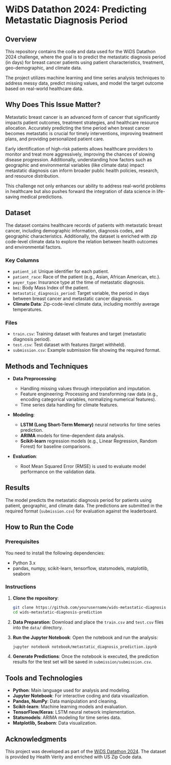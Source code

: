 # WiDS Datathon 2024: Predicting Metastatic Diagnosis Period

## Overview
This repository contains the code and data used for the WiDS Datathon 2024 challenge, where the goal is to predict the metastatic diagnosis period (in days) for breast cancer patients using patient characteristics, treatment, geo-demographic, and climate data.

The project utilizes machine learning and time series analysis techniques to address messy data, predict missing values, and model the target outcome based on real-world healthcare data.

## Why Does This Issue Matter?
Metastatic breast cancer is an advanced form of cancer that significantly impacts patient outcomes, treatment strategies, and healthcare resource allocation. Accurately predicting the time period when breast cancer becomes metastatic is crucial for timely interventions, improving treatment plans, and providing personalized patient care.

Early identification of high-risk patients allows healthcare providers to monitor and treat more aggressively, improving the chances of slowing disease progression. Additionally, understanding how factors such as geographic and environmental variables (like climate data) impact metastatic diagnosis can inform broader public health policies, research, and resource distribution.

This challenge not only enhances our ability to address real-world problems in healthcare but also pushes forward the integration of data science in life-saving medical predictions.

## Dataset
The dataset contains healthcare records of patients with metastatic breast cancer, including demographic information, diagnosis codes, and geographic characteristics. Additionally, the dataset is enriched with zip code-level climate data to explore the relation between health outcomes and environmental factors.

### Key Columns
- `patient_id`: Unique identifier for each patient.
- `patient_race`: Race of the patient (e.g., Asian, African American, etc.).
- `payer_type`: Insurance type at the time of metastatic diagnosis.
- `bmi`: Body Mass Index of the patient.
- `metastatic_diagnosis_period`: Target variable, the period in days between breast cancer and metastatic cancer diagnosis.
- **Climate Data**: Zip-code-level climate data, including monthly average temperatures.

### Files
- `train.csv`: Training dataset with features and target (metastatic diagnosis period).
- `test.csv`: Test dataset with features (target withheld).
- `submission.csv`: Example submission file showing the required format.

## Methods and Techniques
- **Data Preprocessing**:
  - Handling missing values through interpolation and imputation.
  - Feature engineering: Processing and transforming raw data (e.g., encoding categorical variables, normalizing numerical features).
  - Time series data handling for climate features.
  
- **Modeling**:
  - **LSTM (Long Short-Term Memory)** neural networks for time series prediction.
  - **ARIMA** models for time-dependent data analysis.
  - **Scikit-learn** regression models (e.g., Linear Regression, Random Forest) for baseline comparisons.
  
- **Evaluation**:
  - Root Mean Squared Error (RMSE) is used to evaluate model performance on the validation data.
  
## Results
The model predicts the metastatic diagnosis period for patients using patient, geographic, and climate data. The predictions are submitted in the required format (`submission.csv`) for evaluation against the leaderboard.

## How to Run the Code

### Prerequisites
You need to install the following dependencies:
- Python 3.x
- pandas, numpy, scikit-learn, tensorflow, statsmodels, matplotlib, seaborn

### Instructions

1. **Clone the repository**:
   ```bash
   git clone https://github.com/yourusername/wids-metastatic-diagnosis-prediction.git
   cd wids-metastatic-diagnosis-prediction
   ```

2. **Data Preparation**:
   Download and place the `train.csv` and `test.csv` files into the `data/` directory.

3. **Run the Jupyter Notebook**:
   Open the notebook and run the analysis:
   ```bash
   jupyter notebook notebook/metastatic_diagnosis_prediction.ipynb
   ```

4. **Generate Predictions**:
   Once the notebook is executed, the prediction results for the test set will be saved in `submission/submission.csv`.

## Tools and Technologies
- **Python**: Main language used for analysis and modeling.
- **Jupyter Notebook**: For interactive coding and data visualization.
- **Pandas, NumPy**: Data manipulation and cleaning.
- **Scikit-learn**: Machine learning models and evaluation.
- **TensorFlow/Keras**: LSTM neural network implementation.
- **Statsmodels**: ARIMA modeling for time series data.
- **Matplotlib, Seaborn**: Data visualization.

## Acknowledgments
This project was developed as part of the [WiDS Datathon 2024](https://widsdatathon.org). The dataset is provided by Health Verity and enriched with US Zip Code data.
